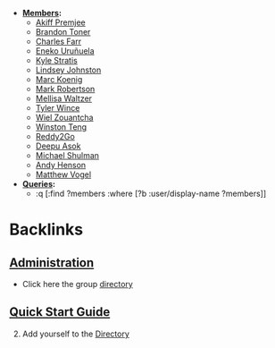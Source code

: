 - **[Members](<Members.md>):**
    - [Akiff Premjee](<Akiff Premjee.md>)
    - [Brandon Toner](<Brandon Toner.md>)
    - [Charles Farr](<Charles Farr.md>)
    - [Eneko Uruñuela](<Eneko Uruñuela.md>)
    - [Kyle Stratis](<Kyle Stratis.md>)
    - [Lindsey Johnston](<Lindsey Johnston.md>)
    - [Marc Koenig](<Marc Koenig.md>)
    - [Mark Robertson](<Mark Robertson.md>)
    - [Mellisa Waltzer](<Mellisa Waltzer.md>)
    - [Tyler Wince](<Tyler Wince.md>)
    - [Wiel Zouantcha](<Wiel Zouantcha.md>)
    - [Winston Teng](<Winston Teng.md>)
    - [Reddy2Go](<Reddy2Go.md>)
    - [Deepu Asok](<Deepu Asok.md>)
    - [Michael Shulman](<Michael Shulman.md>)
    - [Andy Henson](<Andy Henson.md>)
    - [Matthew Vogel](<Matthew Vogel.md>)
- **[Queries](<Queries.md>):**
    - :q [:find ?members
 :where [?b :user/display-name ?members]]

# Backlinks
## [Administration](<Administration.md>)
- Click here the group [directory]([Directory](<Directory.md>))

## [Quick Start Guide](<Quick Start Guide.md>)
2. Add yourself to the [Directory](<Directory.md>)

